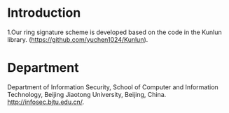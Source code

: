 # Introduction
1.Our ring signature scheme is developed based on the code in the Kunlun library.
(https://github.com/yuchen1024/Kunlun).
# Department  
Department of Information Security, School of Computer and Information Technology, Beijing Jiaotong University, Beijing, China. http://infosec.bjtu.edu.cn/.
